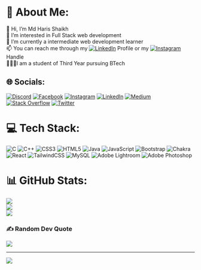 # 💫 About Me:
👋 Hi, I’m Md Haris Shaikh<br>👀 I’m interested in Full Stack web development<br>🌱 I’m currently a intermediate web development learner<br>📫 You can reach me through my  [![LinkedIn](https://img.shields.io/badge/LinkedIn-%230077B5.svg?logo=linkedin&logoColor=white)](https://www.linkedin.com/in/md-haris-shaikh-812aa8228) Profile or my  [![Instagram](https://img.shields.io/badge/Instagram-%23E4405F.svg?logo=Instagram&logoColor=white)](https://instagram.com/__harishaiko8__) Handle <br>🧑🏼‍💻I am a student of Third Year pursuing BTech


## 🌐 Socials:
[![Discord](https://img.shields.io/badge/Discord-%237289DA.svg?logo=discord&logoColor=white)](htttps://discord.gg/https://discord.gg/JTMHE9P7) [![Facebook](https://img.shields.io/badge/Facebook-%231877F2.svg?logo=Facebook&logoColor=white)](https://www.facebook.com/haris.shaikh.33234) [![Instagram](https://img.shields.io/badge/Instagram-%23E4405F.svg?logo=Instagram&logoColor=white)](https://instagram.com/__harishaiko8__) [![LinkedIn](https://img.shields.io/badge/LinkedIn-%230077B5.svg?logo=linkedin&logoColor=white)](https://www.linkedin.com/in/md-haris-shaikh-812aa8228) [![Medium](https://img.shields.io/badge/Medium-12100E?logo=medium&logoColor=white)](https://medium.com/@harishsd54) [![Stack Overflow](https://img.shields.io/badge/-Stackoverflow-FE7A16?logo=stack-overflow&logoColor=white)](https://stackoverflow.com/users/20243248/md-haris-anisahmad-shaikh) [![Twitter](https://img.shields.io/badge/Twitter-%231DA1F2.svg?logo=Twitter&logoColor=white)](https://twitter.com/shaikh_md) 

# 💻 Tech Stack:
![C](https://img.shields.io/badge/c-%2300599C.svg?style=for-the-badge&logo=c&logoColor=white) ![C++](https://img.shields.io/badge/c++-%2300599C.svg?style=for-the-badge&logo=c%2B%2B&logoColor=white) ![CSS3](https://img.shields.io/badge/css3-%231572B6.svg?style=for-the-badge&logo=css3&logoColor=white) ![HTML5](https://img.shields.io/badge/html5-%23E34F26.svg?style=for-the-badge&logo=html5&logoColor=white) ![Java](https://img.shields.io/badge/java-%23ED8B00.svg?style=for-the-badge&logo=java&logoColor=white) ![JavaScript](https://img.shields.io/badge/javascript-%23323330.svg?style=for-the-badge&logo=javascript&logoColor=%23F7DF1E) ![Bootstrap](https://img.shields.io/badge/bootstrap-%23563D7C.svg?style=for-the-badge&logo=bootstrap&logoColor=white) ![Chakra](https://img.shields.io/badge/chakra-%234ED1C5.svg?style=for-the-badge&logo=chakraui&logoColor=white) ![React](https://img.shields.io/badge/react-%2320232a.svg?style=for-the-badge&logo=react&logoColor=%2361DAFB) ![TailwindCSS](https://img.shields.io/badge/tailwindcss-%2338B2AC.svg?style=for-the-badge&logo=tailwind-css&logoColor=white) ![MySQL](https://img.shields.io/badge/mysql-%2300f.svg?style=for-the-badge&logo=mysql&logoColor=white) ![Adobe Lightroom](https://img.shields.io/badge/Adobe%20Lightroom-31A8FF.svg?style=for-the-badge&logo=Adobe%20Lightroom&logoColor=white) ![Adobe Photoshop](https://img.shields.io/badge/adobephotoshop-%2331A8FF.svg?style=for-the-badge&logo=adobephotoshop&logoColor=white)
# 📊 GitHub Stats:
![](https://github-readme-stats.vercel.app/api?username=ShaikhMdHaris&theme=dark&hide_border=false&include_all_commits=true&count_private=false)<br/>
![](https://github-readme-streak-stats.herokuapp.com/?user=ShaikhMdHaris&theme=dark&hide_border=false)<br/>
![](https://github-readme-stats.vercel.app/api/top-langs/?username=ShaikhMdHaris&theme=dark&hide_border=false&include_all_commits=true&count_private=false&layout=compact)

### ✍️ Random Dev Quote
![](https://quotes-github-readme.vercel.app/api?type=horizontal&theme=radical)

---
[![](https://visitcount.itsvg.in/api?id=ShaikhMdHaris&icon=0&color=0)](https://visitcount.itsvg.in)

<!-- Proudly created with GPRM ( https://gprm.itsvg.in ) -->
